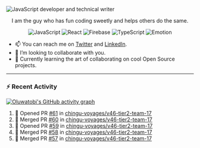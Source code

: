 ![JavaScript developer and technical writer](https://github.com/oluwatobiss/oluwatobiss/assets/60105594/b7553a4a-7e4c-4277-bc36-059974d9e7dd)

<div align="center">
  
  I am the guy who has fun coding sweetly and helps others do the same.
  
  ![JavaScript](https://img.shields.io/badge/javascript-f4e57e?style=for-the-badge&logo=javascript&logoColor=black)
  ![React](https://img.shields.io/badge/react-0D6C8C?style=for-the-badge&logo=react&logoColor=white)
  ![Firebase](https://img.shields.io/badge/firebase-F2C12A?style=for-the-badge&logo=firebase&logoColor=black)
  ![TypeScript](https://img.shields.io/badge/typescript-3178C6?style=for-the-badge&logo=typescript&logoColor=white)
  ![Emotion](https://img.shields.io/badge/emotion-ff69b4?style=for-the-badge&logo=emotion&logoColor=white)
  
</div>

- 📫 You can reach me on [Twitter](https://twitter.com/oluwatobiss) and [LinkedIn](https://www.linkedin.com/in/oluwatobiss/).
- 👯 I’m looking to collaborate with you.
- 🌱 Currently learning the art of collaborating on cool Open Source projects.

<!--

---

<div align="center">
  <img height=200 src="https://github-readme-stats.vercel.app/api?username=oluwatobiss&show_icons=true&theme=vision-friendly-dark" alt="Oluwatobi's GitHub stats"/>
  <img height=200 src="https://github-readme-stats.vercel.app/api/top-langs/?username=oluwatobiss&langs_count=8&layout=compact&theme=vision-friendly-dark" alt="Top Langs"/>
</div>

-->
  
---

### :zap: Recent Activity

[![Oluwatobi's GitHub activity graph](https://github-readme-activity-graph.vercel.app/graph?username=oluwatobiss&theme=high-contrast)](https://github.com/ashutosh00710/github-readme-activity-graph)

<!--START_SECTION:activity-->
1. 💪 Opened PR [#61](https://github.com/chingu-voyages/v46-tier2-team-17/pull/61) in [chingu-voyages/v46-tier2-team-17](https://github.com/chingu-voyages/v46-tier2-team-17)
2. 🎉 Merged PR [#60](https://github.com/chingu-voyages/v46-tier2-team-17/pull/60) in [chingu-voyages/v46-tier2-team-17](https://github.com/chingu-voyages/v46-tier2-team-17)
3. 💪 Opened PR [#59](https://github.com/chingu-voyages/v46-tier2-team-17/pull/59) in [chingu-voyages/v46-tier2-team-17](https://github.com/chingu-voyages/v46-tier2-team-17)
4. 🎉 Merged PR [#58](https://github.com/chingu-voyages/v46-tier2-team-17/pull/58) in [chingu-voyages/v46-tier2-team-17](https://github.com/chingu-voyages/v46-tier2-team-17)
5. 🎉 Merged PR [#57](https://github.com/chingu-voyages/v46-tier2-team-17/pull/57) in [chingu-voyages/v46-tier2-team-17](https://github.com/chingu-voyages/v46-tier2-team-17)
<!--END_SECTION:activity-->

<!--
**oluwatobiss/oluwatobiss** is a ✨ _special_ ✨ repository because its `README.md` (this file) appears on your GitHub profile.

Here are some ideas to get you started:

- 🔭 I’m currently working on ...
- 🌱 I’m currently learning ...
- 👯 I’m looking to collaborate on ...
- 🤔 I’m looking for help with ...
- 💬 Ask me about ...
- 📫 How to reach me: ...
- 😄 Pronouns: ...
- ⚡ Fun fact: ...
-->
